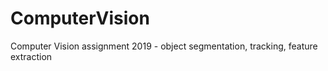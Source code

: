 # ComputerVision
Computer Vision assignment 2019 - object segmentation, tracking, feature extraction
